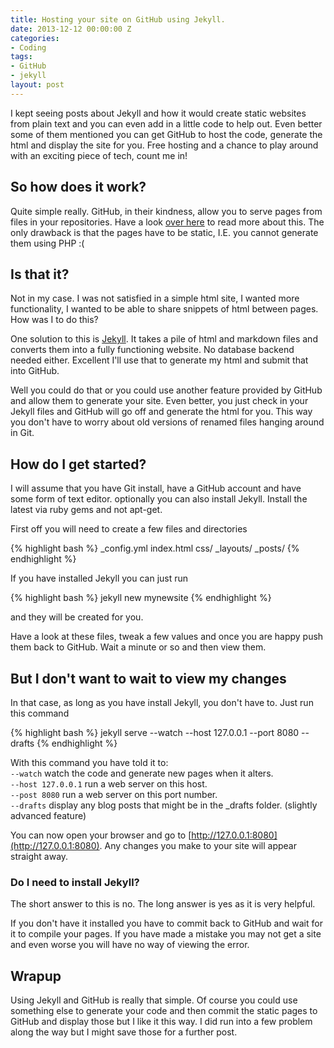 ```yaml
---
title: Hosting your site on GitHub using Jekyll.
date: 2013-12-12 00:00:00 Z
categories:
- Coding
tags:
- GitHub
- jekyll
layout: post
---
```


I kept seeing posts about Jekyll and how it would create static websites from plain text and you can even add in a little code to help out.
Even better some of them mentioned you can get GitHub to host the code, generate the html and display the site for you.  Free hosting and a chance
 to play around with an exciting piece of tech, count me in!
<!-- more -->

## So how does it work?

Quite simple really.  GitHub, in their kindness, allow you to serve pages from files in your repositories. Have a look [over here](http://pages.github.com/ "GitHub Pages")
to read more about this.  The only drawback is that the pages have to be static, I.E. you cannot generate them using PHP :(

## Is that it?

Not in my case.  I was not satisfied in a simple html site, I wanted more functionality, I wanted to be able to share snippets of html between pages.
How was I to do this?

One solution to this is [Jekyll](http://jekyllrb.com/ "Jekyll").  It takes a pile of html and markdown files and converts them into a fully functioning website.
No database backend needed either.  Excellent I'll use that to generate my html and submit that into GitHub.

Well you could do that or you could use another feature provided by GitHub and allow them to generate your site.  Even better, you just check in your Jekyll
files and GitHub will go off and generate the html for you.  This way you don't have to worry about old versions of renamed files hanging around in Git.

## How do I get started?

I will assume that you have Git install, have a GitHub account and have some form of text editor.  optionally you can also install Jekyll.  Install
the latest via ruby gems and not apt-get.

First off you will need to create a few files and directories

{% highlight bash %}
_config.yml
index.html
css/
_layouts/
_posts/
{% endhighlight %}

If you have installed Jekyll you can just run

{% highlight bash %}
jekyll new mynewsite
{% endhighlight %}

and they will be created for you.

Have a look at these files, tweak a few values and once you are happy push them back to GitHub.  Wait a minute or so and then view them.

## But I don't want to wait to view my changes

In that case, as long as you have install Jekyll, you don't have to.  Just run this command

{% highlight bash %}
jekyll serve --watch  --host 127.0.0.1 --port 8080 --drafts
{% endhighlight %}

With this command you have told it to:  
`--watch` watch the code and generate new pages when it alters.  
`--host 127.0.0.1` run a web server on this host.  
`--post 8080` run a web server on this port number.  
`--drafts` display any blog posts that might be in the _drafts folder. (slightly advanced feature)

You can now open your browser and go to [http://127.0.0.1:8080](http://127.0.0.1:8080). Any changes you make to your site will appear straight away.

### Do I need to install Jekyll?

The short answer to this is no.  The long answer is yes as it is very helpful.

If you don't have it installed you have to commit back to GitHub and wait for it to compile your pages.  If you have made a mistake you may not get a
site and even worse you will have no way of viewing the error.

## Wrapup

Using Jekyll and GitHub is really that simple.  Of course you could use something else to generate your code and then commit the static pages to GitHub
and display those but I like it this way.  I did run into a few problem along the way but I might save those for a further post.
